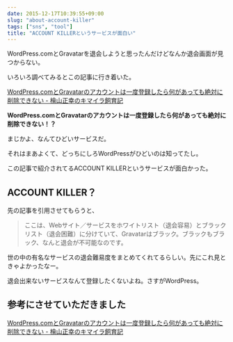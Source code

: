 ```yaml
---
date: 2015-12-17T10:39:55+09:00
slug: "about-account-killer"
tags: ["sns", "tool"]
title: "ACCOUNT KILLERというサービスが面白い"
---
```


WordPress.comとGravatarを退会しようと思ったんだけどなんか退会画面が見つからない。

いろいろ調べてみるとこの記事に行き着いた。

[WordPress.comとGravatarのアカウントは一度登録したら何があっても絶対に削除できない - 檜山正幸のキマイラ飼育記](http://d.hatena.ne.jp/m-hiyama/20150915/1442277074)

**WordPress.comとGravatarのアカウントは一度登録したら何があっても絶対に削除できない！？**

まじかよ、なんてひどいサービスだ。

それはまあよくて、どっちにしろWordPressがひどいのは知ってたし。

この記事で紹介されてるACCOUNT KILLERというサービスが面白かった。

## ACCOUNT KILLER？

先の記事を引用させてもらうと、

>ここは、Webサイト／サービスをホワイトリスト（退会容易）とブラックリスト（退会困難）に分けていて、Gravatarはブラック。ブラックもブラック、なんと退会が不可能なのです。

世の中の有名なサービスの退会難易度をまとめてくれてるらしい。先にこれ見ときゃよかったなー。

退会出来ないサービスなんて登録したくないよね。さすがWordPress。

## 参考にさせていただきました

[WordPress.comとGravatarのアカウントは一度登録したら何があっても絶対に削除できない - 檜山正幸のキマイラ飼育記](http://d.hatena.ne.jp/m-hiyama/20150915/1442277074)

